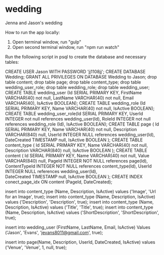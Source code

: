 # wedding

Jenna and Jason's wedding

How to run the app locally:

1) Open terminal window, run "gulp"
2) Open second terminal window, run "npm run watch"

Run the following script in psql to create the database and necessary tables:

CREATE USER Jason WITH PASSWORD 'jj1108jj';
CREATE DATABASE Wedding;
GRANT ALL PRIVILEGES ON DATABASE Wedding to Jason;
drop table content;
drop table page;
drop table content_type;
drop table wedding_user_role;
drop table wedding_role;
drop table wedding_user;
CREATE TABLE wedding_user (Id SERIAL PRIMARY KEY, FirstName VARCHAR(40) not null, LastName VARCHAR(40) not null, Email VARCHAR(40), IsActive BOOLEAN);
CREATE TABLE wedding_role (Id SERIAL PRIMARY KEY, Name VARCHAR(40) not null, IsActive BOOLEAN);
CREATE TABLE wedding_user_role(Id SERIAL PRIMARY KEY, UserId INTEGER not null references wedding_user(Id), RoleId INTEGER not null references wedding_role (Id), IsActive BOOLEAN);
CREATE TABLE page
(
	Id SERIAL PRIMARY KEY,
	Name VARCHAR(40) not null,
	Description VARCHAR(840) null,
	UserId INTEGER NULL references wedding_user(Id), 	
	DateCreated TIMESTAMP null,
	IsActive BOOLEAN
);
CREATE TABLE content_type
(
	Id SERIAL PRIMARY KEY,
	Name VARCHAR(40) not null,
	Description VARCHAR(840) null,
	IsActive BOOLEAN
);
CREATE TABLE content
(
	Id SERIAL PRIMARY KEY,
	Name VARCHAR(40) not null,
	Value VARCHAR(840) null,
	PageId INTEGER NOT NULL references page(Id),
	ContentTypeId INTEGER NOT NULL references content_type(Id),
	UserId INTEGER NULL references wedding_user(Id), 	
	DateCreated TIMESTAMP null,
	IsActive BOOLEAN
);
CREATE INDEX conect_page_idx ON content (PageId, DateCreated);

insert into content_type (Name, Description, IsActive) values ('Image', 'Url for an Image', true);
insert into content_type (Name, Description, IsActive) values ('Description', 'Description', true);
insert into content_type (Name, Description, IsActive) values ('Title', 'Title', true);
insert into content_type (Name, Description, IsActive) values ('ShortDescription', 'ShortDescription', true);

insert into wedding_user (FirstName, LastName, Email, IsActive) Values ('Jason', 'Evans', 'jevans8011@gmail.com', true);

insert into page(Name, Description, UserId, DateCreated, IsActive) values ('Venue', 'Venue', 1, null, true);
